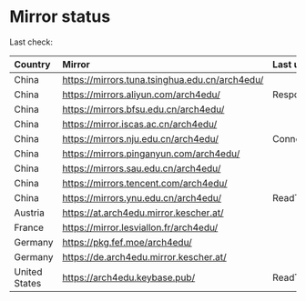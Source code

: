 <script src="./time.js"></script>
# Mirror status
Last check: <script type="text/javascript">localize(1666550014.625248);</script>

|Country|Mirror|Last update|
|:------|:-----|:----------|
|China|https://mirrors.tuna.tsinghua.edu.cn/arch4edu/|<script type="text/javascript">localize(1666507923);</script>|
|China|https://mirrors.aliyun.com/arch4edu/|Response 404|
|China|https://mirrors.bfsu.edu.cn/arch4edu/|<script type="text/javascript">localize(1666507923);</script>|
|China|https://mirror.iscas.ac.cn/arch4edu/|<script type="text/javascript">localize(1666507923);</script>|
|China|https://mirrors.nju.edu.cn/arch4edu/|ConnectTimeout|
|China|https://mirrors.pinganyun.com/arch4edu/|<script type="text/javascript">localize(1666507923);</script>|
|China|https://mirrors.sau.edu.cn/arch4edu/|<script type="text/javascript">localize(1650446957);</script>|
|China|https://mirrors.tencent.com/arch4edu/|<script type="text/javascript">localize(1666507923);</script>|
|China|https://mirrors.ynu.edu.cn/arch4edu/|ReadTimeout|
|Austria|https://at.arch4edu.mirror.kescher.at/|<script type="text/javascript">localize(1666507923);</script>|
|France|https://mirror.lesviallon.fr/arch4edu/|<script type="text/javascript">localize(1666507923);</script>|
|Germany|https://pkg.fef.moe/arch4edu/|<script type="text/javascript">localize(1666507923);</script>|
|Germany|https://de.arch4edu.mirror.kescher.at/|<script type="text/javascript">localize(1666507923);</script>|
|United States|https://arch4edu.keybase.pub/|ReadTimeout|

<script src="./tablefilter/tablefilter.js"></script>
<script src="./table.js"></script>